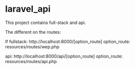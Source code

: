 # laravel_api

This project contains full-stack and api.

The different on the routes:

If fullstack:
http://localhost:8000/[option_route]
option_route: resources/routes/wep.php

api:
http://localhost:8000/api/[option_route]
option_route: resources/routes/api.php
